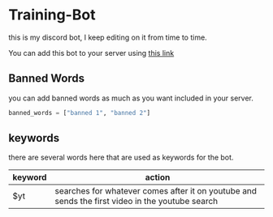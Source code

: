 # Training-Bot
this is my discord bot, I keep editing on it from time to time.

You can add this bot to your server using [this link](https://discord.com/api/oauth2/authorize?client_id=941782025210327091&permissions=534790012358&scope=bot)

## Banned Words
you can add banned words as much as you want included in your server.

```python
banned_words = ["banned 1", "banned 2"]
```

## keywords
there are several words here that are used as keywords for the bot.

| keyword | action |
| ------- | ------ |
| $yt | searches for whatever comes after it on youtube and sends the first video in the youtube search |
